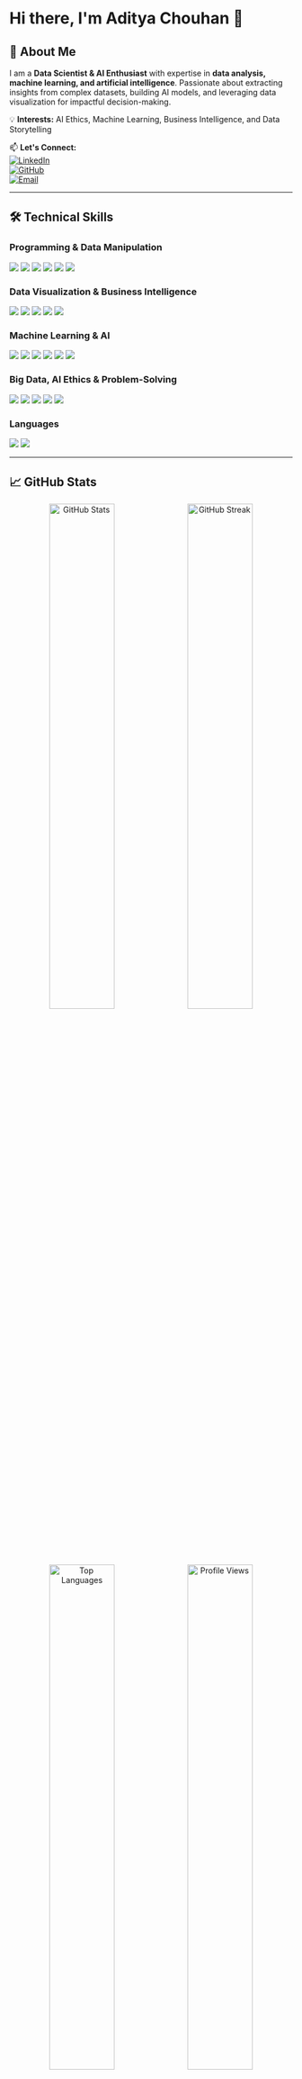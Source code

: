 # Hi there, I'm Aditya Chouhan 👋  

## 🚀 About Me  

I am a **Data Scientist & AI Enthusiast** with expertise in **data analysis, machine learning, and artificial intelligence**. Passionate about extracting insights from complex datasets, building AI models, and leveraging data visualization for impactful decision-making.  

💡 **Interests:** AI Ethics, Machine Learning, Business Intelligence, and Data Storytelling  

📫 **Let's Connect:**  
[![LinkedIn](https://img.shields.io/badge/LinkedIn-0077B5?logo=linkedin&logoColor=white)](https://www.linkedin.com/in/aditya-chouhann)  
[![GitHub](https://img.shields.io/badge/GitHub-181717?logo=github&logoColor=white)](https://github.com/Adityachouhann)  
[![Email](https://img.shields.io/badge/Email-chouhanadi434@gmail.com-red?logo=gmail)](mailto:chouhanadi434@gmail.com)  

---

## 🛠️ Technical Skills  

### **Programming & Data Manipulation**  
<p align="left">
  <img src="https://img.shields.io/badge/Python-3776AB?logo=python&logoColor=white">
  <img src="https://img.shields.io/badge/SQL-CC2927?logo=microsoftsqlserver&logoColor=white">
  <img src="https://img.shields.io/badge/Pandas-150458?logo=pandas&logoColor=white">
  <img src="https://img.shields.io/badge/NumPy-013243?logo=numpy&logoColor=white">
  <img src="https://img.shields.io/badge/Data%20Cleaning-6DB33F?logo=data&logoColor=white">
  <img src="https://img.shields.io/badge/Feature%20Engineering-FFD700?logo=engineering&logoColor=black">
</p>

### **Data Visualization & Business Intelligence**  
<p align="left">
  <img src="https://img.shields.io/badge/PowerBI-F2C811?logo=powerbi&logoColor=black">
  <img src="https://img.shields.io/badge/Matplotlib-11557C?logo=python&logoColor=white">
  <img src="https://img.shields.io/badge/Seaborn-404D59?logo=python&logoColor=white">
  <img src="https://img.shields.io/badge/Dashboard%20Creation-FFA500?logo=dashboard&logoColor=white">
  <img src="https://img.shields.io/badge/Data%20Storytelling-6A0DAD?logo=data&logoColor=white">
</p>

### **Machine Learning & AI**  
<p align="left">
  <img src="https://img.shields.io/badge/TensorFlow-FF6F00?logo=tensorflow&logoColor=white">
  <img src="https://img.shields.io/badge/Scikit--Learn-F7931E?logo=scikit-learn&logoColor=white">
  <img src="https://img.shields.io/badge/Deep%20Learning-FF0000?logo=tensorflow&logoColor=white">
  <img src="https://img.shields.io/badge/NLP-4A8BBE?logo=python&logoColor=white">
  <img src="https://img.shields.io/badge/MLOps-6DB33F?logo=kubernetes&logoColor=white">
  <img src="https://img.shields.io/badge/Model%20Evaluation-4682B4?logo=model&logoColor=white">
</p>

### **Big Data, AI Ethics & Problem-Solving**  
<p align="left">
  <img src="https://img.shields.io/badge/SQL%20Query%20Optimization-32CD32?logo=sql&logoColor=white">
  <img src="https://img.shields.io/badge/Data%20Warehousing-4B0082?logo=data&logoColor=white">
  <img src="https://img.shields.io/badge/Bias%20Mitigation-DC143C?logo=ai&logoColor=white">
  <img src="https://img.shields.io/badge/Fairness%20in%20AI-20B2AA?logo=ai&logoColor=white">
  <img src="https://img.shields.io/badge/Critical%20Thinking-FFD700?logo=thinking&logoColor=black">
</p>

### **Languages**  
<p align="left">
  <img src="https://img.shields.io/badge/English-Proficient-blue">
  <img src="https://img.shields.io/badge/Hindi-Native-green">
</p>

---

## 📈 GitHub Stats  

<p align="center">
  <img width="48%" src="https://github-readme-stats.vercel.app/api?username=Adityachouhann&show_icons=true&theme=radical" alt="GitHub Stats">
  <img width="48%" src="https://github-readme-streak-stats.herokuapp.com/?user=Adityachouhann&theme=radical" alt="GitHub Streak">
</p>

<p align="center">
  <img width="48%" src="https://github-readme-stats.vercel.app/api/top-langs/?username=Adityachouhann&layout=compact&theme=radical" alt="Top Languages">
  <img width="48%" src="https://komarev.com/ghpvc/?username=Adityachouhann&color=blue" alt="Profile Views">
</p>

---

## 🤝 Let's Collaborate  

🚀 I’m open to collaborations in **Data Science, AI, and Machine Learning**!  
If you're working on an interesting project or have an opportunity, let’s connect!  

📩 **Email:** [chouhanadi434@gmail.com](mailto:chouhanadi434@gmail.com)  
🌍 **GitHub:** [Adityachouhann](https://github.com/Adityachouhann)  
💼 **LinkedIn:** [Aditya Chouhan](https://www.linkedin.com/in/aditya-chouhann)  

---

🔥 *"Data is the new oil, and AI is the engine that drives it!"* 🚀  

